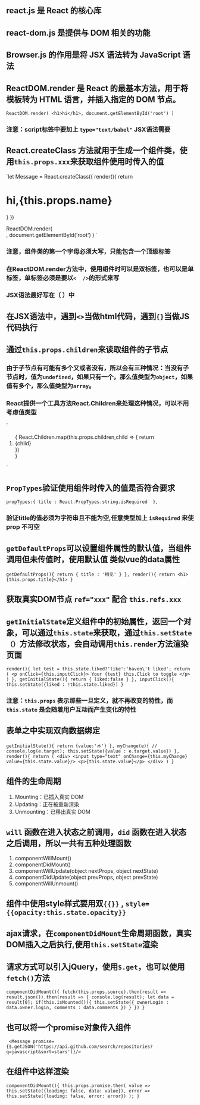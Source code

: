 ## react.js 是 React 的核心库
## react-dom.js 是提供与 DOM 相关的功能
## Browser.js 的作用是将 JSX 语法转为 JavaScript 语法

## ReactDOM.render 是 React 的最基本方法，用于将模板转为 HTML 语言，并插入指定的 DOM 节点。
`ReactDOM.render(
    <h1>hi</h1>,
    document.getElementById('root')
)
`
### 注意：script标签中要加上 `type="text/babel"`  JSX语法需要

## React.createClass 方法就用于生成一个组件类，使用`this.props.xxx`来获取组件使用时传入的值
`let Message = React.createClass({
        render(){
            return <h1>hi,{this.props.name}</h1>
        }
    })
    
ReactDOM.render(          
    <Message name="lisa" />,
    document.getElementById('root')
)
`
### 注意，组件类的第一个字母必须大写，只能包含一个顶级标签

### 在ReactDOM.render方法中，使用组件时可以是双标签，也可以是单标签，单标签必须是要以`<  />`的形式来写

### JSX语法最好写在（ ）中

## 在JSX语法中，遇到`<>`当做html代码，遇到`{}`当做JS代码执行

## 通过`this.props.children`来读取组件的子节点
### 由于子节点有可能有多个又或者没有，所以会有三种情况：当没有子节点时，值为`undefined`，如果只有一个，那么值类型为`object`，如果值有多个，那么值类型为`array`。
### React提供一个工具方法React.Children来处理这种情况，可以不用考虑值类型
`<ol>
    {
        React.Children.map(this.props.children,child => {
            return <li>{child}</li>
        })                          
    } 
</ol>
`

## `PropTypes`验证使用组件时传入的值是否符合要求
`propTypes:{
    title : React.PropTypes.string.isRequired 
},
`
### 验证title的值必须为字符串且不能为空,任意类型加上 `isRequired` 来使 prop 不可空

## `getDefaultProps`可以设置组件属性的默认值，当组件调用但未传值时，使用默认值  类似vue的data属性
`getDefaultProps(){
    return {
        title : '相见'
    }
},
render(){
    return <h1>{this.props.title}</h1>
}
`

## 获取真实DOM节点 `ref="xxx"` 配合 `this.refs.xxx`

## `getInitialState`定义组件中的初始属性，返回一个对象，可以通过`this.state`来获取，通过`this.setState（）`方法修改状态，会自动调用`this.render`方法渲染页面
`render(){
    let test = this.state.liked?'like':'haven\'t liked';
    return (
        <p onClick={this.inputClick}>
            Your {test} this.Click to toggle
        </p>
    )
},
getInitialState(){
    return {
        liked:false
    }
},
inputClick(){
    this.setState({liked : !this.state.liked})
}
`
### 注意：`this.props` 表示那些一旦定义，就不再改变的特性，而 `this.state` 是会随着用户互动而产生变化的特性

## 表单之中实现双向数据绑定 
`getInitialState(){
    return {value:'木'}
},
myChange(e){
    // console.log(e.target);
    this.setState({value : e.target.value})
},
render(){
    return (
        <div>
            <input type="text" onChange={this.myChange} value={this.state.value}/>
            <p>{this.state.value}</p>
        </div>
    )
}
`

## 组件的生命周期
1. Mounting：已插入真实 DOM
2. Updating：正在被重新渲染
3. Unmounting：已移出真实 DOM

## `will` 函数在进入状态之前调用，`did` 函数在进入状态之后调用，所以一共有五种处理函数
1. componentWillMount()
2. componentDidMount()
3. componentWillUpdate(object nextProps, object nextState)
4. componentDidUpdate(object prevProps, object prevState)
5. componentWillUnmount()

## 组件中使用style样式要用双`{{}}` , `style={{opacity:this.state.opacity}}`

## ajax请求，在`componentDidMount`生命周期函数，真实DOM插入之后执行,使用`this.setState`渲染

## 请求方式可以引入jQuery，使用`$.get`，也可以使用`fetch()`方法
`componentDidMount(){
    fetch(this.props.source).then(result => result.json()).then(result => {
        console.log(result);
        let data = result[0];
        if(this.isMounted()){
            this.setState({
                ownerLogin : data.owner.login,
                comments : data.comments
            })
        }
    })
}`

## 也可以将一个promise对象传入组件
` <Message promise={$.getJSON('https://api.github.com/search/repositories?q=javascript&sort=stars')}/>`
## 在组件中这样渲染
`componentDidMount(){
    this.props.promise.then(
        value => this.setState({loading: false, data: value}),
        error => this.setState({loading: false, error: error})
    );
}`






